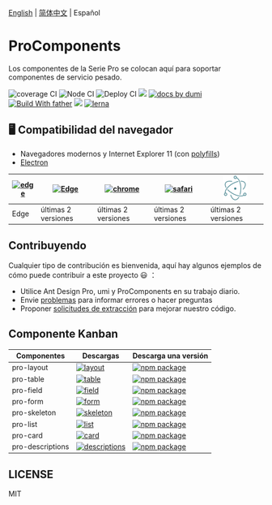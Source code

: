 [English](./README.en-US.md) | [简体中文](./README.zh-CN.md) | Español

# ProComponents

Los componentes de la Serie Pro se colocan aquí para soportar componentes de servicio pesado.

![coverage CI](https://github.com/ant-design/pro-components/workflows/coverage%20CI/badge.svg) ![Node CI](https://github.com/ant-design/pro-components/workflows/Node%20CI/badge.svg) ![Deploy CI](https://github.com/ant-design/pro-components/workflows/Deploy%20CI/badge.svg) [![](https://codecov.io/gh/ant-design/pro-components/branch/master/graph/badge.svg)](https://codecov.io/gh/ant-design/pro-components) [![ docs by dumi](https://img.shields.io/badge/docs%20by-dumi-blue)](https://d.umijs.org/) [![Build With father](https://img.shields.io/badge/build%20with-father-028fe4.svg)](https://github.com/umijs/father/) [![](https://badgen.net/badge/icon/Ant%20Design?icon=https://gw.alipayobjects.com/zos/antfincdn/Pp4WPgVDB3/KDpgvguMpGfqaHPjicRK.svg&label)](https://ant.design) [![lerna](https://img.shields.io/badge/maintained%20with-lerna-cc00ff.svg)](https://lerna.js.org/)

## 🖥 Compatibilidad del navegador

- Navegadores modernos y Internet Explorer 11 (con [polyfills](https://stackoverflow.com/questions/57020976/polyfills-in-2019-for-ie11))
- [Electron](https://www.electronjs.org/)

| [![edge](https://raw.githubusercontent.com/alrra/browser-logos/master/src/edge/edge_48x48.png)](http://godban.github.io/browsers-support-badges/) | [![Edge](https://raw.githubusercontent.com/alrra/browser-logos/master/src/firefox/firefox_48x48.png)](http://godban.github.io/browsers-support-badges/) | [![chrome](https://raw.githubusercontent.com/alrra/browser-logos/master/src/chrome/chrome_48x48.png)](http://godban.github.io/browsers-support-badges/) | [![safari](https://raw.githubusercontent.com/alrra/browser-logos/master/src/safari/safari_48x48.png)](http://godban.github.io/browsers-support-badges/) | [![electron_48x48](https://raw.githubusercontent.com/alrra/browser-logos/master/src/electron/electron_48x48.png)](http://godban.github.io/browsers-support-badges/) |
| --- | --- | --- | --- | --- |
| Edge | últimas 2 versiones | últimas 2 versiones | últimas 2 versiones | últimas 2 versiones |

## Contribuyendo

Cualquier tipo de contribución es bienvenida, aquí hay algunos ejemplos de cómo puede contribuir a este proyecto 😃 ：

- Utilice Ant Design Pro, umi y ProComponents en su trabajo diario.
- Envie [problemas](https://github.com/ant-design/pro-components/issues) para informar errores o hacer preguntas
- Proponer [solicitudes de extracción](https://github.com/ant-design/pro-components/pulls) para mejorar nuestro código.

## Componente Kanban

| Componentes | Descargas | Descarga una versión |
| --- | --- | --- |
| pro-layout | [![layout](https://img.shields.io/npm/dw/@plasmicapp/pro-layout.svg)](https://www.npmjs.com/package/@plasmicapp/pro-layout) | [![npm package](https://img.shields.io/npm/v/@plasmicapp/pro-layout.svg?style=flat-square?style=flat-square)](https://www.npmjs.com/package/@plasmicapp/pro-layout) |
| pro-table | [![table](https://img.shields.io/npm/dw/@plasmicapp/pro-table.svg)](https://www.npmjs.com/package/@plasmicapp/pro-table) | [![npm package](https://img.shields.io/npm/v/@plasmicapp/pro-table.svg?style=flat-square?style=flat-square)](https://www.npmjs.com/package/@plasmicapp/pro-table) |
| pro-field | [![field](https://img.shields.io/npm/dw/@plasmicapp/pro-field.svg)](https://www.npmjs.com/package/@plasmicapp/pro-field) | [![npm package](https://img.shields.io/npm/v/@plasmicapp/pro-field.svg?style=flat-square?style=flat-square)](https://www.npmjs.com/package/@plasmicapp/pro-field) |
| pro-form | [![form](https://img.shields.io/npm/dw/@plasmicapp/pro-form.svg)](https://www.npmjs.com/package/@plasmicapp/pro-form) | [![npm package](https://img.shields.io/npm/v/@plasmicapp/pro-form.svg?style=flat-square?style=flat-square)](https://www.npmjs.com/package/@plasmicapp/pro-form) |
| pro-skeleton | [![skeleton](https://img.shields.io/npm/dw/@plasmicapp/pro-skeleton.svg)](https://www.npmjs.com/package/@plasmicapp/pro-skeleton) | [![npm package](https://img.shields.io/npm/v/@plasmicapp/pro-skeleton.svg?style=flat-square?style=flat-square)](https://www.npmjs.com/package/@plasmicapp/pro-skeleton) |
| pro-list | [![list](https://img.shields.io/npm/dw/@plasmicapp/pro-list.svg)](https://www.npmjs.com/package/@plasmicapp/pro-list) | [![npm package](https://img.shields.io/npm/v/@plasmicapp/pro-list.svg?style=flat-square?style=flat-square)](https://www.npmjs.com/package/@plasmicapp/pro-list) |
| pro-card | [![card](https://img.shields.io/npm/dw/@plasmicapp/pro-card.svg)](https://www.npmjs.com/package/@plasmicapp/pro-card) | [![npm package](https://img.shields.io/npm/v/@plasmicapp/pro-card.svg?style=flat-square?style=flat-square)](https://www.npmjs.com/package/@plasmicapp/pro-card) |
| pro-descriptions | [![descriptions](https://img.shields.io/npm/dw/@plasmicapp/pro-card.svg)](https://www.npmjs.com/package/@plasmicapp/pro-descriptions) | [![npm package](https://img.shields.io/npm/v/@plasmicapp/pro-descriptions.svg?style=flat-square?style=flat-square)](https://www.npmjs.com/package/@plasmicapp/pro-descriptions) |

## LICENSE

MIT
